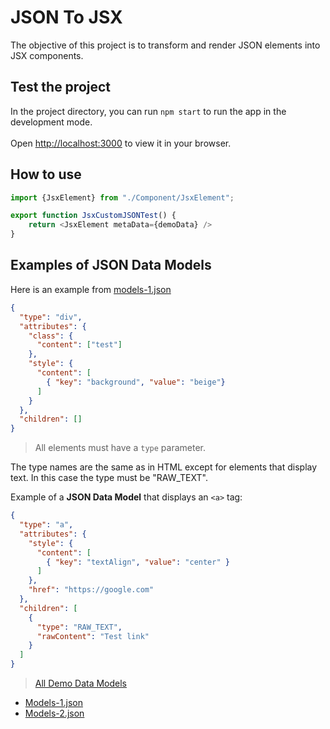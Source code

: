 # JSON To JSX

The objective of this project is to transform and render JSON elements into JSX components.

## Test the project

In the project directory, you can run `npm start` to run the app in the development mode.\
\
Open [http://localhost:3000](http://localhost:3000) to view it in your browser.

## How to use

```javascript
import {JsxElement} from "./Component/JsxElement";

export function JsxCustomJSONTest() {
    return <JsxElement metaData={demoData} />
}
```
## Examples of JSON Data Models

Here is an example from [models-1.json](src/models/model-1.json)

```json
{
  "type": "div",
  "attributes": {
    "class": {
      "content": ["test"]
    },
    "style": {
      "content": [
        { "key": "background", "value": "beige"}
      ]
    }
  },
  "children": []
}
```

> All elements must have a `type` parameter.

The type names are the same as in HTML except for elements that display text. In this case the type must be "RAW_TEXT".

Example of a **JSON Data Model** that displays an `<a>` tag:

```json
{
  "type": "a",
  "attributes": {
    "style": {
      "content": [
        { "key": "textAlign", "value": "center" }
      ]
    },
    "href": "https://google.com"
  },
  "children": [
    {
      "type": "RAW_TEXT",
      "rawContent": "Test link"
    }
  ]
}
```

> [All Demo Data Models](https://github.com/achillebourgault/json-to-jsx/tree/main/src/models)
- [Models-1.json](src/models/model-1.json)
- [Models-2.json](src/models/model-2.json)

